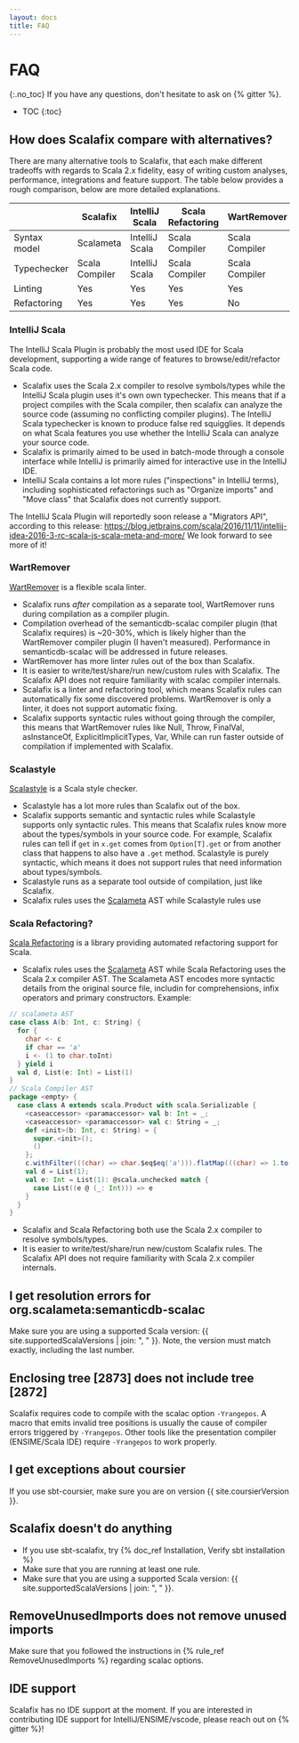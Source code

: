 ```yaml
---
layout: docs
title: FAQ
---
```


# FAQ
{:.no_toc}
If you have any questions, don't hesitate to ask on {% gitter %}.

* TOC
{:toc}

## How does Scalafix compare with alternatives?

There are many alternative tools to Scalafix, that each make different
tradeoffs with regards to Scala 2.x fidelity, easy of writing custom
analyses, performance, integrations and feature support.
The table below provides a rough comparison, below are more detailed
explanations.

|              | Scalafix       | IntelliJ Scala | Scala Refactoring | WartRemover    | ScalaStyle  |
| -------      | --------       | -------------- | ----------------- | -----------    | ----------  |
| Syntax model | Scalameta      | IntelliJ Scala | Scala Compiler    | Scala Compiler | Scalariform |
| Typechecker  | Scala Compiler | IntelliJ Scala | Scala Compiler    | Scala Compiler | n/a         |
| Linting      | Yes            | Yes            | Yes               | Yes            | Yes         |
| Refactoring  | Yes            | Yes            | Yes               | No             | No          |

### IntelliJ Scala

The IntelliJ Scala Plugin is probably the most used IDE for Scala development,
supporting a wide range of features to browse/edit/refactor Scala code.

* Scalafix uses the Scala 2.x compiler to resolve symbols/types while
  the IntelliJ Scala plugin uses it's own own typechecker.
  This means that if a project compiles with the Scala compiler,
  then scalafix can analyze the source code (assuming no conflicting compiler plugins).
  The IntelliJ Scala typechecker is known to produce false red squigglies.
  It depends on what Scala features you use whether the IntelliJ Scala can analyze
  your source code.
* Scalafix is primarily aimed to be used in batch-mode through a console interface
  while IntelliJ is primarily aimed for interactive use in the IntelliJ IDE.
* IntelliJ Scala contains a lot more rules ("inspections" in IntelliJ terms),
  including sophisticated refactorings such as "Organize imports" and
  "Move class" that Scalafix does not currently support.


The IntelliJ Scala Plugin will reportedly soon release a "Migrators API",
according to this release: https://blog.jetbrains.com/scala/2016/11/11/intellij-idea-2016-3-rc-scala-js-scala-meta-and-more/
We look forward to see more of it!

### WartRemover
[WartRemover](http://www.wartremover.org/) is a flexible scala linter.

- Scalafix runs *after* compilation as a separate tool,
  WartRemover runs during compilation as a compiler plugin.
- Compilation overhead of the semanticdb-scalac compiler plugin (that Scalafix requires)
  is ~20-30%, which is likely higher than the WartRemover compiler plugin (I haven't measured).
  Performance in semanticdb-scalac will be addressed in future releases.
- WartRemover has more linter rules out of the box than Scalafix.
- It is easier to write/test/share/run new/custom rules with Scalafix.
  The Scalafix API does not require familiarity with scalac compiler internals.
- Scalafix is a linter and refactoring tool, which means Scalafix rules
  can automatically fix some discovered problems. WartRemover is only a linter, it
  does not support automatic fixing.
- Scalafix supports syntactic rules without going through the compiler,
  this means that WartRemover rules like Null, Throw, FinalVal, asInstanceOf,
  ExplicitImplicitTypes, Var, While can run faster outside of compilation
  if implemented with Scalafix.

### Scalastyle

[Scalastyle](http://www.scalastyle.org/) is a Scala style checker.

* Scalastyle has a lot more rules than Scalafix out of the box.
* Scalafix supports semantic and syntactic rules while Scalastyle supports only syntactic rules.
  This means that Scalafix rules know more about the types/symbols in your source code.
  For example, Scalafix rules can tell if `get` in `x.get` comes from `Option[T].get` or from another class that happens to also have a `.get` method.
  Scalastyle is purely syntactic, which means it does not support rules that need information about types/symbols.
* Scalastyle runs as a separate tool outside of compilation, just like Scalafix.
* Scalafix rules uses the [Scalameta](http://scalameta.org/) AST while Scalastyle rules use

### Scala Refactoring?

[Scala Refactoring](https://github.com/scala-ide/scala-refactoring) is a library providing automated refactoring support for Scala.

* Scalafix rules uses the [Scalameta](http://scalameta.org/) AST while Scala
  Refactoring uses the Scala 2.x compiler AST.
  The Scalameta AST encodes more syntactic details from the original
  source file, includin for comprehensions, infix operators and
  primary constructors. Example:
```scala
// scalameta AST
case class A(b: Int, c: String) {
  for {
    char <- c
    if char == 'a'
    i <- (1 to char.toInt)
  } yield i
  val d, List(e: Int) = List(1)
}
// Scala Compiler AST
package <empty> {
  case class A extends scala.Product with scala.Serializable {
    <caseaccessor> <paramaccessor> val b: Int = _;
    <caseaccessor> <paramaccessor> val c: String = _;
    def <init>(b: Int, c: String) = {
      super.<init>();
      ()
    };
    c.withFilter(((char) => char.$eq$eq('a'))).flatMap(((char) => 1.to(char.toInt).map(((i) => i))));
    val d = List(1);
    val e: Int = List(1): @scala.unchecked match {
      case List((e @ (_: Int))) => e
    }
  }
}
```
* Scalafix and Scala Refactoring both use the Scala 2.x compiler to
  resolve symbols/types.
* It is easier to write/test/share/run new/custom Scalafix rules.
  The Scalafix API does not require familiarity with Scala 2.x compiler internals.
## I get resolution errors for org.scalameta:semanticdb-scalac
Make sure you are using a supported Scala version: {{ site.supportedScalaVersions | join: ", " }}.
Note, the version must match exactly, including the last number.

## Enclosing tree [2873] does not include tree [2872]

Scalafix requires code to compile with the scalac option `-Yrangepos`.
A macro that emits invalid tree positions is usually the cause of compiler errors
triggered by `-Yrangepos`. Other tools like the presentation compiler (ENSIME/Scala IDE) require
`-Yrangepos` to work properly.

## I get exceptions about coursier
If you use sbt-coursier, make sure you are on version {{ site.coursierVersion }}.

## Scalafix doesn't do anything
- If you use sbt-scalafix, try {% doc_ref Installation, Verify sbt installation %}
- Make sure that you are running at least one rule.
- Make sure that you are using a supported Scala version: {{ site.supportedScalaVersions | join: ", " }}.

## RemoveUnusedImports does not remove unused imports
Make sure that you followed the instructions in {% rule_ref RemoveUnusedImports %} regarding scalac options.

## IDE support
Scalafix has no IDE support at the moment.
If you are interested in contributing IDE support for IntelliJ/ENSIME/vscode,
please reach out on {% gitter %}!
